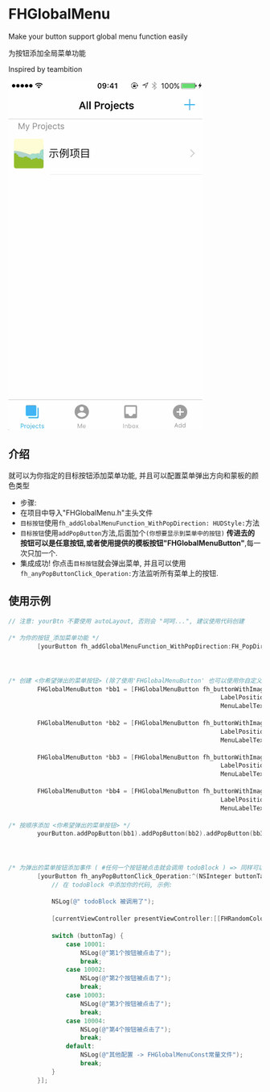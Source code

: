 # FHGlobalMenu

Make your button support global menu function easily

为按钮添加全局菜单功能



Inspired by teambition

![demo1](https://github.com/rawlinxx/FHGlobalMenu/blob/master/demo1.gif)

## 介绍

就可以为你指定的目标按钮添加菜单功能, 并且可以配置菜单弹出方向和蒙板的颜色类型

- 步骤:
- 在项目中导入"FHGlobalMenu.h"主头文件
- `目标按钮`使用`fh_addGlobalMenuFunction_WithPopDirection: HUDStyle:`方法
- `目标按钮`使用`addPopButton`方法,后面加个`(你想要显示到菜单中的按钮)`    **传进去的按钮可以是任意按钮,或者使用提供的模板按钮"FHGlobalMenuButton"**,每一次只加一个.
- 集成成功! 你点击`目标按钮`就会弹出菜单, 并且可以使用`fh_anyPopButtonClick_Operation:`方法监听所有菜单上的按钮.


## 使用示例



``` objective-c
// 注意: yourBtn 不要使用 autoLayout, 否则会 "呵呵...", 建议使用代码创建

/* 为你的按钮_添加菜单功能 */
        [yourButton fh_addGlobalMenuFunction_WithPopDirection:FH_PopDirection_Downward HUDStyle:UIBlurEffectStyleLight];



/* 创建 <你希望弹出的菜单按钮> (除了使用'FHGlobalMenuButton' 也可以使用你自定义的按钮)*/
        FHGlobalMenuButton *bb1 = [FHGlobalMenuButton fh_buttonWithImage:[UIImage imageNamed:@"mine-icon-feedback"]
                                                           LabelPosition:FH_LabelPosition_Right
                                                           MenuLabelText:@"FirstButton"];

        FHGlobalMenuButton *bb2 = [FHGlobalMenuButton fh_buttonWithImage:[UIImage imageNamed:@"mine-icon-nearby"]
                                                           LabelPosition:FH_LabelPosition_Left
                                                           MenuLabelText:@"SecondButton"];

        FHGlobalMenuButton *bb3 = [FHGlobalMenuButton fh_buttonWithImage:[UIImage imageNamed:@"mine-icon-preview"]
                                                           LabelPosition:FH_LabelPosition_Right
                                                           MenuLabelText:@"ThirdButton"];

        FHGlobalMenuButton *bb4 = [FHGlobalMenuButton fh_buttonWithImage:[UIImage imageNamed:@"mine-icon-search"]
                                                           LabelPosition:FH_LabelPosition_Left
                                                           MenuLabelText:@"FourthButton"];

/* 按顺序添加 <你希望弹出的菜单按钮> */
        yourButton.addPopButton(bb1).addPopButton(bb2).addPopButton(bb3).addPopButton(bb4);



/* 为弹出的菜单按钮添加事件 ( #任何一个按钮被点击就会调用 todoBlock ) => 同样可以不使用该方法,自己为每个按钮手动添加事件 */
        [yourButton fh_anyPopButtonClick_Operation:^(NSInteger buttonTag, UIViewController *currentViewController) {
            // 在 todoBlock 中添加你的代码, 示例:

            NSLog(@" todoBlock 被调用了");

            [currentViewController presentViewController:[[FHRandomColorVC alloc] init] animated:YES completion:nil];

            switch (buttonTag) {
                case 10001:
                    NSLog(@"第1个按钮被点击了");
                    break;
                case 10002:
                    NSLog(@"第2个按钮被点击了");
                    break;
                case 10003:
                    NSLog(@"第3个按钮被点击了");
                    break;
                case 10004:
                    NSLog(@"第4个按钮被点击了");
                    break;
                default:
                    NSLog(@"其他配置 -> FHGlobalMenuConst常量文件");
                    break;
            }
        }];

```
